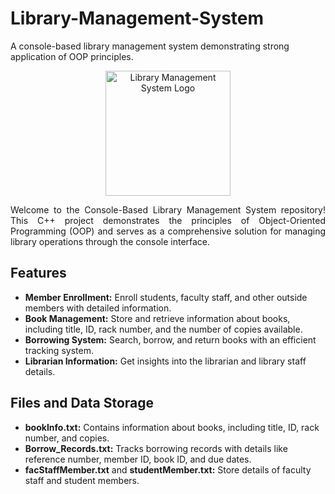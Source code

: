 # Library-Management-System
A console-based library management system demonstrating strong application of OOP principles.

<p align="center">
    <img src="https://github.com/Thithira-Paranawithana/Library-Management-System/assets/153026117/c3b1304a-ab4b-4c6c-8b2d-e38b015070fe" alt="Library Management System Logo" width="200" height="200">
</p>

<p align="justify">Welcome to the Console-Based Library Management System repository! This C++ project demonstrates the principles of Object-Oriented Programming (OOP) and serves as a comprehensive solution for managing library operations through the console interface.</p>

## Features

- **Member Enrollment:** Enroll students, faculty staff, and other outside members with detailed information.
- **Book Management:** Store and retrieve information about books, including title, ID, rack number, and the number of copies available.
- **Borrowing System:** Search, borrow, and return books with an efficient tracking system.
- **Librarian Information:** Get insights into the librarian and library staff details.

## Files and Data Storage

- **bookInfo.txt:** Contains information about books, including title, ID, rack number, and copies.
- **Borrow_Records.txt:** Tracks borrowing records with details like reference number, member ID, book ID, and due dates.
- **facStaffMember.txt** and **studentMember.txt:** Store details of faculty staff and student members.
